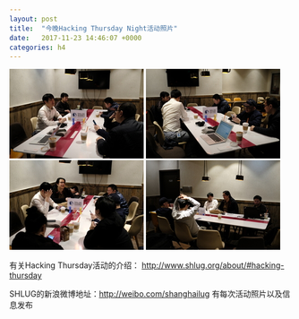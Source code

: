 ```yaml
---
layout: post
title:  "今晚Hacking Thursday Night活动照片"
date:   2017-11-23 14:46:07 +0000
categories: h4
---
```


[<img src='https://raw.githubusercontent.com/shanghailug/res2017/master/hb23.h4/hb23_1948_3700+08.240x160.jpg'>](https://raw.githubusercontent.com/shanghailug/res2017/master/hb23.h4/hb23_1948_3700+08.JPG)
[<img src='https://raw.githubusercontent.com/shanghailug/res2017/master/hb23.h4/hb23_1949_1100+08.240x160.jpg'>](https://raw.githubusercontent.com/shanghailug/res2017/master/hb23.h4/hb23_1949_1100+08.JPG)
[<img src='https://raw.githubusercontent.com/shanghailug/res2017/master/hb23.h4/hb23_2052_0100+08.240x160.jpg'>](https://raw.githubusercontent.com/shanghailug/res2017/master/hb23.h4/hb23_2052_0100+08.JPG)
[<img src='https://raw.githubusercontent.com/shanghailug/res2017/master/hb23.h4/hb23_2122_2400+08.240x160.jpg'>](https://raw.githubusercontent.com/shanghailug/res2017/master/hb23.h4/hb23_2122_2400+08.JPG)

有关Hacking Thursday活动的介绍：
http://www.shlug.org/about/#hacking-thursday

SHLUG的新浪微博地址：http://weibo.com/shanghailug 有每次活动照片以及信息发布


